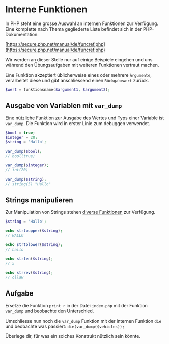 # Interne Funktionen

In PHP steht eine grosse Auswahl an internen Funktionen zur Verfügung. Eine komplette nach Thema gegliederte Liste befindet sich in der PHP-Dokumentation:

[https://secure.php.net/manual/de/funcref.php](https://secure.php.net/manual/de/funcref.php)

Wir werden an dieser Stelle nur auf einige Beispiele eingehen und uns während den Übungsaufgaben mit weiteren Funktionen vertraut machen.

Eine Funktion akzeptiert üblicherweise eines oder mehrere `Argumente`, verarbeitet diese und gibt anschliessend einen `Rückgabewert` zurück.

```php
$wert = funktionsname($argument1, $argument2);
```

## Ausgabe von Variablen mit `var_dump`

Eine nützliche Funktion zur Ausgabe des Wertes und Typs einer Variable ist `var_dump`. Die Funktion wird in erster Linie zum debuggen verwendet.

```php
$bool = true;
$integer = 20;
$string = 'Hallo';

var_dump($bool);
// bool(true)

var_dump($integer);
// int(20)

var_dump($string);
// string(5) "Hallo"
```

## Strings manipulieren

Zur Manipulation von Strings stehen [diverse Funktionen](https://secure.php.net/manual/de/ref.strings.php) zur Verfügung.

```php
$string = 'Hallo';

echo strtoupper($string);
// HALLO

echo strtolower($string);
// hallo

echo strlen($string);
// 5

echo strrev($string);
// ollaH
```

## Aufgabe

Ersetze die Funktion `print_r` in der Datei `index.php` mit der Funktion `var_dump` und beobachte den Unterschied.

Umschliesse nun noch die `var_dump` Funktion mit der internen Funktion `die` und beobachte was passiert: `die(var_dump($vehicles));`

Überlege dir, für was ein solches Konstrukt nützlich sein könnte.

